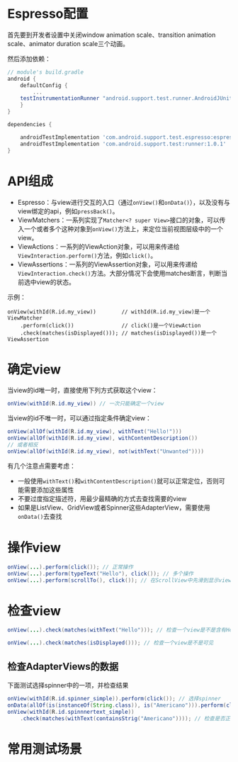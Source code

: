 # Espresso配置
首先要到开发者设置中关闭window animation scale、transition animation scale、animator duration scale三个动画。

然后添加依赖：
```groovy
// module's build.gradle
android {
    defaultConfig {
        ...
	testInstrumentationRunner "android.support.test.runner.AndroidJUnitRunner"
    }
}

dependencies {

    androidTestImplementation 'com.android.support.test.espresso:espresso-core:3.0.1'
    androidTestImplementation 'com.android.support.test:runner:1.0.1'
}
```
# API组成
- Espresso：与view进行交互的入口（通过`onView()`和`onData()`），以及没有与view绑定的api，例如`pressBack()`。
- ViewMatchers：一系列实现了`Matcher<? super View>`接口的对象，可以传入一个或者多个这种对象到`onView()`方法上，来定位当前视图层级中的一个view。
- ViewActions：一系列的ViewAction对象，可以用来传递给`ViewInteraction.perform()`方法，例如`click()`。
- ViewAssertions：一系列的ViewAssertion对象，可以用来传递给`ViewInteraction.check()`方法。大部分情况下会使用matches断言，判断当前选中view的状态。

示例：
```
onView(withId(R.id.my_view))        // withId(R.id.my_view)是一个ViewMatcher
    .perform(click())               // click()是一个ViewAction
    .check(matches(isDisplayed())); // matches(isDisplayed())是一个ViewAssertion
```

# 确定view
当view的id唯一时，直接使用下列方式获取这个view：
```java
onView(withId(R.id.my_view)) // 一次只能确定一个view
```
当view的id不唯一时，可以通过指定条件确定view：
```java
onView(allOf(withId(R.id.my_view), withText("Hello!")))
onView(allOf(withId(R.id.my_view), withContentDescription())
// 或者相反
onView(allOf(withId(R.id.my_view), not(withText("Unwanted"))))
```

有几个注意点需要考虑：
- 一般使用`withText()`和`withContentDescription()`就可以正常定位，否则可能需要添加这些属性
- 不要过度指定描述符，用最少最精确的方式去查找需要的view
- 如果是ListView、GridView或者Spinner这些AdapterView，需要使用`onData()`去查找

# 操作view
```java
onView(...).perform(click()); // 正常操作
onView(...).perform(typeText("Hello"), click()); // 多个操作
onView(...).perform(scrollTo(), click()); // 在ScrollView中先滑到显示view出来，再操作，如果当前view已经显示，则调用scrollTo()没有影响
```

# 检查view
```java
onView(...).check(matches(withText("Hello"))); // 检查一个view是不是含有Hello文本

onView(...).check(matches(isDisplayed())); // 检查一个view是不是可见
```

## 检查AdapterViews的数据
下面测试选择spinner中的一项，并检查结果
```java
onView(withId(R.id.spinner_simple)).perform(click()); // 选择spinner
onData(allOf(is(instanceOf(String.class)), is("Americano"))).perform(click()); // 选择某一项
onView(withId(R.id.spinnnertext_simple))
    .check(matches(withText(containsStrig("Americano")))); // 检查是否正确
```

# 常用测试场景
